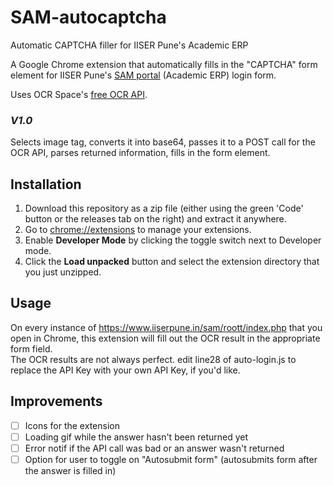 # SAM-autocaptcha
Automatic CAPTCHA filler for IISER Pune's Academic ERP

A Google Chrome extension that automatically fills in the "CAPTCHA" form element for IISER Pune's [SAM portal](https://www.iiserpune.in/sam/roott/index.php) (Academic ERP) login form.

Uses OCR Space's [free OCR API](https://ocr.space/ocrapi).


### *V1.0*
Selects image tag, converts it into base64, passes it to a POST call for the OCR API, parses returned information, fills in the form element.

## Installation

1. Download this repository as a zip file (either using the green 'Code' button or the releases tab on the right) and extract it anywhere.
2. Go to [chrome://extensions](chrome://extensions) to manage your extensions.
3. Enable **Developer Mode** by clicking the toggle switch next to Developer mode.
4. Click the **Load unpacked** button and select the extension directory that you just unzipped.

## Usage

On every instance of https://www.iiserpune.in/sam/roott/index.php that you open in Chrome, this extension will fill out the OCR result in the appropriate form field.  
The OCR results are not always perfect.
edit line28 of auto-login.js to replace the API Key with your own API Key, if you'd like.

## Improvements

- [ ] Icons for the extension
- [ ] Loading gif while the answer hasn't been returned yet
- [ ] Error notif if the API call was bad or an answer wasn't returned
- [ ] Option for user to toggle on "Autosubmit form" (autosubmits form after the answer is filled in) 
